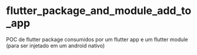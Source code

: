 # flutter_package_and_module_add_to_app
POC de flutter package consumidos por um flutter app e um flutter module (para ser injetado em um android nativo)
